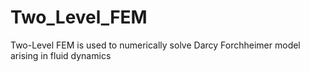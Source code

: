 # Two_Level_FEM
Two-Level FEM is used to numerically solve Darcy Forchheimer model arising in fluid dynamics
